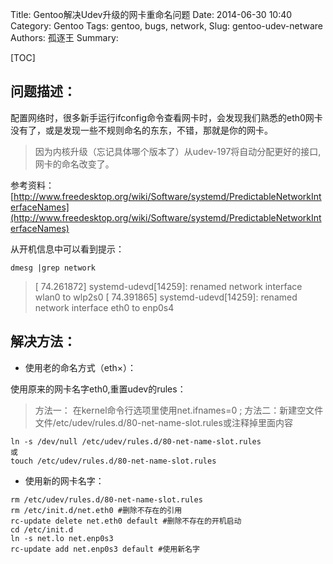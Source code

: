 Title: Gentoo解决Udev升级的网卡重命名问题 
Date: 2014-06-30 10:40
Category: Gentoo
Tags: gentoo, bugs, network,
Slug: gentoo-udev-netware
Authors: 孤逐王
Summary: 

[TOC]

## 问题描述：

配置网络时，很多新手运行ifconfig命令查看网卡时，会发现我们熟悉的eth0网卡没有了，或是发现一些不规则命名的东东，不错，那就是你的网卡。

> 因为内核升级（忘记具体哪个版本了）从udev-197将自动分配更好的接口,网卡的命名改变了。

参考资料：[http://www.freedesktop.org/wiki/Software/systemd/PredictableNetworkInterfaceNames](http://www.freedesktop.org/wiki/Software/systemd/PredictableNetworkInterfaceNames)

从开机信息中可以看到提示：

```
dmesg |grep network
```

> [   74.261872] systemd-udevd[14259]: renamed network interface wlan0 to wlp2s0
[   74.391865] systemd-udevd[14259]: renamed network interface eth0 to enp0s4

## 解决方法：

- 使用老的命名方式（eth×）：
    
使用原来的网卡名字eth0,重置udev的rules：

> 方法一： 在kernel命令行选项里使用net.ifnames=0 ;
方法二：新建空文件文件/etc/udev/rules.d/80-net-name-slot.rules或注释掉里面内容

```
ln -s /dev/null /etc/udev/rules.d/80-net-name-slot.rules
或
touch /etc/udev/rules.d/80-net-name-slot.rules
```

- 使用新的网卡名字：

```
rm /etc/udev/rules.d/80-net-name-slot.rules
rm /etc/init.d/net.eth0 #删除不存在的引用
rc-update delete net.eth0 default #删除不存在的开机启动
cd /etc/init.d
ln -s net.lo net.enp0s3
rc-update add net.enp0s3 default #使用新名字
```
